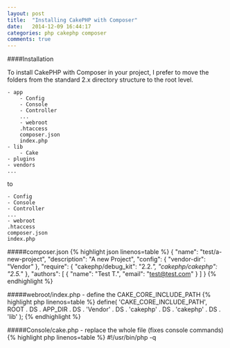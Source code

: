 ```yaml
---
layout: post
title:  "Installing CakePHP with Composer"
date:   2014-12-09 16:44:17
categories: php cakephp composer
comments: true
---
```

####Installation

To install CakePHP with Composer in your project, I prefer to move the folders from the standard 2.x directory structure to the root level.

    - app
        - Config
        - Console
        - Controller
        ...
        - webroot
        .htaccess
        composer.json
        index.php
    - lib
        - Cake
    - plugins
    - vendors
    ...

to

    - Config
    - Console
    - Controller
    ...
    - webroot
    .htaccess
    composer.json
    index.php

#####composer.json
{% highlight json linenos=table %}
{
    "name": "test/a-new-project",
    "description": "A new Project",
    "config": {
        "vendor-dir": "Vendor"
    },
    "require": {
		"cakephp/debug_kit": "2.2.*",
        "cakephp/cakephp": "2.5.*"
    },
    "authors": [
        {
            "name": "Test T.",
            "email": "test@test.com"
        }
    ]
}
{% endhighlight %}

#####webroot/index.php - define the CAKE\_CORE\_INCLUDE\_PATH
{% highlight php linenos=table %}
define(
    'CAKE_CORE_INCLUDE_PATH',
    ROOT . DS . APP_DIR . DS . 'Vendor' . DS . 'cakephp' . DS . 'cakephp' . DS . 'lib'
);
{% endhighlight %}

#####Console/cake.php - replace the whole file (fixes console commands)
{% highlight php linenos=table %}
#!/usr/bin/php -q
<?php
/**
 * Command-line code generation utility to automate programmer chores.
 *
 * CakePHP(tm) : Rapid Development Framework (http://cakephp.org)
 * Copyright (c) Cake Software Foundation, Inc. (http://cakefoundation.org)
 *
 * Licensed under The MIT License
 * For full copyright and license information, please see the LICENSE.txt
 * Redistributions of files must retain the above copyright notice.
 *
 * @copyright     Copyright (c) Cake Software Foundation, Inc. (http://cakefoundation.org)
 * @link          http://cakephp.org CakePHP(tm) Project
 * @package       app.Console
 * @since         CakePHP(tm) v 2.0
 * @license       http://www.opensource.org/licenses/mit-license.php MIT License
 */

if (!defined('DS')) {
	define('DS', DIRECTORY_SEPARATOR);
}

$dispatcher = 'Cake' . DS . 'Console' . DS . 'ShellDispatcher.php';

if (function_exists('ini_set')) {
	$root = dirname(dirname(dirname(__FILE__)));
	$appDir = basename(dirname(dirname(__FILE__)));
	$install = $root . DS . 'lib';
	$composerInstall = $root . DS . $appDir . DS . 'Vendor' . DS . 'cakephp' . DS . 'cakephp' . DS . 'lib';

	// the following lines differ from its sibling
	// /lib/Cake/Console/Templates/skel/Console/cake.php
	if (file_exists($composerInstall . DS . $dispatcher)) {
		$install = $composerInstall;
	}

	ini_set('include_path', $install . PATH_SEPARATOR . ini_get('include_path'));
	unset($root, $appDir, $install, $composerInstall);
}

if (!include $dispatcher) {
	trigger_error('Could not locate CakePHP core files.', E_USER_ERROR);
}
unset($dispatcher);

return ShellDispatcher::run($argv);
{% endhighlight %}
